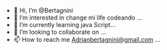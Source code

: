 - 👋 Hi, I’m @Bertagnini
- 👀 I’m interested in change mi life codeando ...
- 🌱 I’m currently learning java Script...
- 💞️ I’m looking to collaborate on ...
- 📫 How to reach me Adrianbertagnini@gmail.com ...

<!---
Bertagnini/Bertagnini is a ✨ special ✨ repository because its `README.md` (this file) appears on your GitHub profile.
You can click the Preview link to take a look at your changes.
--->
